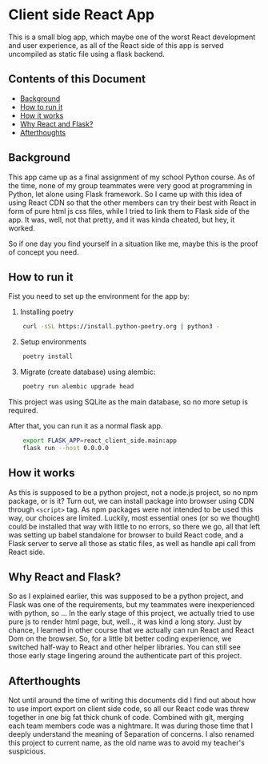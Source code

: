 # Client side React App <!-- omit in toc -->
This is a small blog app, which maybe one of the worst React development and user experience, as all of the React side of this app is served uncompiled as static file using a flask backend.

## Contents of this Document <!-- omit in toc -->

- [Background](#background)
- [How to run it](#how-to-run-it)
- [How it works](#how-it-works)
- [Why React and Flask?](#why-react-and-flask)
- [Afterthoughts](#afterthoughts)

## Background
This app came up as a final assignment of my school Python course. As of the time, none of my group teammates were very good at programming in Python, let alone using Flask framework. So I came up with this idea of using React CDN so that the other members can try their best with React in form of pure html js css files, while I tried to link them to Flask side of the app. It was, well, not that pretty, and it was kinda cheated, but hey, it worked.

So if one day you find yourself in a situation like me, maybe this is the proof of concept you need.

## How to run it
Fist you need to set up the environment for the app by:
1. Installing poetry

```bash
    curl -sSL https://install.python-poetry.org | python3 -
```

2. Setup environments

```bash
    poetry install
```

3. Migrate (create database) using alembic:

```bash
    poetry run alembic upgrade head
```

This project was using SQLite as the main database, so no more setup is required.

After that, you can run it as a normal flask app.
```bash
    export FLASK_APP=react_client_side.main:app
    flask run --host 0.0.0.0
```

## How it works
As this is supposed to be a python project, not a node.js project, so no npm package, or is it? Turn out, we can install package into browser using CDN through `<script>` tag. As npm packages were not intended to be used this way, our choices are limited. Luckily, most essential ones (or so we thought) could be installed that way with little to no errors, so there we go, all that left was setting up babel standalone for browser to build React code, and a Flask server to serve all those as static files, as well as handle api call from React side.

## Why React and Flask?
So as I explained earlier, this was supposed to be a python project, and Flask was one of the requirements, but my teammates were inexperienced with python, so ...
In the early stage of this project, we actually tried to use pure js to render html page, but,  well.., it was kind a long story. Just by chance, I learned in other course that we actually can run React and React Dom on the browser. So, for a little bit better coding experience, we switched half-way to React and other helper libraries. You can still see those early stage lingering around the authenticate part of this project.

## Afterthoughts
Not until around the time of writing this documents did I find out about how to use import export on client side code, so all our React code was threw together in one big fat thick chunk of code.
Combined with git, merging each team members code was a nightmare.
It was during those time that I deeply understand the meaning of Separation of concerns.
I also renamed this project to current name, as the old name was to avoid my teacher's suspicious.